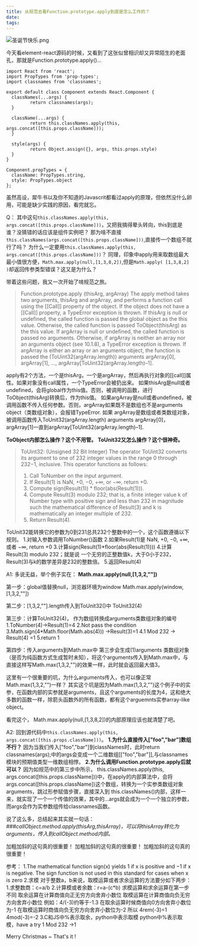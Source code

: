 ```yaml
---
title: 从规范去看Function.prototype.apply到底是怎么工作的？
date: 
tags: 
---
```


![圣诞节快乐.png](http://upload-images.jianshu.io/upload_images/2976869-3af17522c415306c.png?imageMogr2/auto-orient/strip%7CimageView2/2/w/1240)

今天看element-react源码的时候，又看到了这张似曾相识却又异常陌生的老面孔，那就是Function.prototype.apply()...
```
import React from 'react';
import PropTypes from 'prop-types';
import classnames from 'classnames';

export default class Component extends React.Component {
  classNames(...args) {
         return classnames(args);
  }

  className(...args) {
         return this.classNames.apply(this, args.concat([this.props.className]));
  }

  style(args) {
         return Object.assign({}, args, this.props.style)
  }
}

Component.propTypes = {
  className: PropTypes.string,
  style: PropTypes.object
};
```
虽然高设，犀牛书以及你不知道的Javascrit都看过apply的原理，但依然没什么卵用，可能是缺少实践的原因，看完就忘。

Q：
其中这句`this.classNames.apply(this, args.concat([this.props.className]))`，又把我搞得晕头转向，this到底是谁？没猜错的话应该是组件实例吧？
那为啥不直接 `this.classNames(args.concat([this.props.className]))`,直接传一个数组不就行了吗？
为什么一定要用`this.classNames.apply(this, args.concat([this.props.className]))`？
同理，印象中apply用来取数组最大最小值很方便，`Math.max.apply(null,[1,3,8,2])`,但是`Math.apply( [1,3,8,2] )`却返回传参类型错误？这又是为什么？

带着这些问题，我又一次开始了啃规范之旅。
>Function.prototype.apply (thisArg, argArray)
The apply method takes two arguments, thisArg and argArray, and performs a function call using the [[Call]] property of the object. If the object does not have a [[Call]] property, a TypeError exception is thrown. If thisArg is null or undefined, the called function is passed the global object as the this value. Otherwise, the called function is passed ToObject(thisArg) as the this value. If argArray is null or undefined, the called function is passed no arguments. Otherwise, if argArray is neither an array nor an arguments object (see 10.1.8), a TypeError exception is thrown. If argArray is either an array or an arguments object, the function is passed the (ToUint32(argArray.length)) arguments argArray[0], argArray[1], …, argArray[ToUint32(argArray.length)–1].

apply有2个方法，一个是thisArg，一个是argArray，然后再执行对象的[[call]]属性。如果对象没有call属性，一个TypeError会被扔出来。
如果thisArg是null或者undefined，会将global作为this值。否则，被调用的函数，进行ToObject(thisArg)转换后，作为this值。
如果argArray是null或者undefined，被调用函数不传入任何参数。否则，argArray如果既不是数组也不是arguments object（类数组对象），会报错TypeError.
如果 argArray是数组或者类数组对象，被调用函数传入ToUnit32(argArray.length) arguments argArray[0]，argArray[1]一直到argArray[ToUint32(argArray.length)–1].

**ToObject内部怎么操作？这个不用管。**
**ToUnit32又怎么操作？这个很神奇。**

> ToUint32: (Unsigned 32 Bit Integer)
>The operator ToUint32 converts its argument to one of 232 integer values in the range 0 through 232−1,
inclusive. This operator functions as follows:
>1. Call ToNumber on the input argument.
>2. If Result(1) is NaN, +0, −0, +∞, or −∞, return +0.
>3. Compute sign(Result(1)) * floor(abs(Result(1))).
>4. Compute Result(3) modulo 232; that is, a finite integer value k of Number type with positive sign and
less than 232 in magnitude such the mathematical difference of Result(3) and k is mathematically an
integer multiple of 232.
>5. Return Result(4).

ToUnit32能转换它的参数为0到231总共232个整数中的一个，这个函数遵循以下规则。
1.对输入参数调用ToNumber()函数
2.如果Result(1)是 NaN, +0, −0, +∞, 或者 −∞, return +0
3.计算sign(Result(1)*floor(abs(Result(1))))
4.计算Result(3) modulo 232；就是说 一个无穷的正整数值k，大于0小于232，Result(3)与k的数学差异是232的整数倍。
5.返回Result(4)

A1:
多说无益，举个例子实在：
**Math.max.apply(null,[1,3,2,""])**

第一步：global值替换null，浏览器环境为window
Math.max.apply(window,[1,3,2,""])

第二步：[1,3,2,""].length传入到ToUnit32()中
ToUnit32(4)

第三步：计算ToUnit32(4)， 作为数组转换成arguments类数组对象的编号
1.ToNumber(4)→Result(1)=4
2.Not pass the condition
3.Math.sign(4*Math.floor(Math.abs(4))) →Result(3)=1
4.1 Mod 232 → Result(4) =1
5.return 1

第四步：传入arguments到Math.max中
第三步会生成(1)arguments 类数组对象（是否为纯函数方式生成暂时未知），将这个arguments传入到Math.max中，与直接这样写Math.max(1,3,2,"")的效果一样，此时就会返回最大值3。

这里有一个很重要的坑，为什么arguments传入，也可以像正常Math.max(1,3,2,"")一样？
其实这个坑是因为Math.max(1,3,2,"")这个例子中的实参，在函数内部的实参就是arguments，且这个arguments的长度为4，这和绝大多数的函数一样，除箭头函数外的所有函数，都有这个arguemnts实参array-like object。

看完这个， Math.max.apply(null,[1,3,8,2])的内部原理应该也就清楚了吧。

A2:
回到源代码中`this.classNames.apply(this, args.concat([this.props.className]))`。
**1.为什么直接传入["foo","bar"]数组不行？**
因为当我们传入["foo","bar"]到classNames时，此时return classnames(args);中的args会变成一个二维数组[["foo","bar"]],与classnames模块的预期值类型一维数组相悖。
**2.为什么调用Function.prototype.apply后就可以？**
因为如规范中的第三步中所示， this.classNames.apply(this, args.concat([this.props.className]))中，在apply的内部算法中，会将args.concat([this.props.className])这个数组，转换为一个实参类数组对象arguments，跳过形参赋值步骤，直接深入到 this.classNames()内部，这样一来，就实现了一个一个传值的效果，其中的...args就会成为一个一个独立的参数，而args会作为实参数组传给classnames函数。

说了这么多，总结起来其实就一句话：
###*callObject.method.apply(thisArg,thisArray)，可以将thisArray转化为arguments，传入到callObject.method内部。*

加粗加斜的这句真的很重要！
加粗加斜的这句真的很重要！
加粗加斜的这句真的很重要！

参考：
1.The mathematical function sign(x) yields 1 if x is positive and −1 if x is negative. The sign function is not
used in this standard for cases when x is zero
2.求模
对于整数a，b来说，取模运算或者求余运算的方法要分如下两步：
1.求整数商：c=a/b
2.计算模或者余数：r=a-(c*b)
求模运算和求余运算在第一步不同
取余运算在计算商值向正无穷方向舍弃小数位
取模运算在计算商值向负无穷方向舍弃小数位
例如：4/(-3)约等于-1.3
在取余运算时候商值向0方向舍弃小数位为-1
在取模运算时商值向负无穷方向舍弃小数位为-2
所以
4rem(-3)=1
4mod(-3)=-2
3.C和JS中%表示取余，python中表示取模
python中%表示取模，have a try 1 Mod 232 →1

Merry Christmas ~
That's it !

